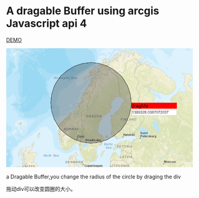 # A dragable Buffer using arcgis Javascript api 4
[DEMO](http://47.91.224.241:8080/SearchAround/)

![demo picture](https://github.com/Baozi926/SearchAround/blob/master/screenShot.png?raw=true)

a Dragable Buffer,you change the radius of the circle by draging the div

拖动div可以改变圆圈的大小。
